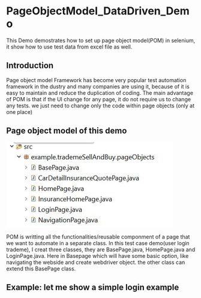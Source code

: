 # PageObjectModel_DataDriven_Demo
This Demo demostrates how to set up page object model(POM) in selenium, it show how to use test data from excel file as well.
## Introduction 
Page object model Framework has become very popular test automation framework in the dustry and many companies are using it, because of 
it is easy to maintain and reduce the duplication of coding.
The main advantage of POM is that if the UI change for any page, it do not require us to change any tests. we just need to change only the
code within page objects (only at one place)
## Page object model of this demo

![](https://github.com/AnnaQiao/PageObjectModel_DataDriven_Demo/blob/master/SeleniumeTestNGPOMTrademe/src/example/trademeSellAndBuy/pictures/pom.JPG)
 
 POM is writting all the functionalities/reusable componment of a page that we want to automate in a separate class. 
 In this test case demo(user login trademe), I creat three classes, they are BasePage.java, HomePage.java and LoginPage.java.
 Here in Basepage which will have some basic option, like navigating the webside and create webdriver object. the other class can extend this 
 BasePage class.
 ## Example: let me show a simple login example
 

